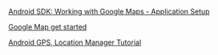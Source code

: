 [Android SDK: Working with Google Maps - Application Setup](http://code.tutsplus.com/tutorials/android-sdk-working-with-google-maps-application-setup--mobile-15771)

[Google Map get started](https://developers.google.com/maps/documentation/android/start)

[Android GPS, Location Manager Tutorial](http://www.androidhive.info/2012/07/android-gps-location-manager-tutorial/)
